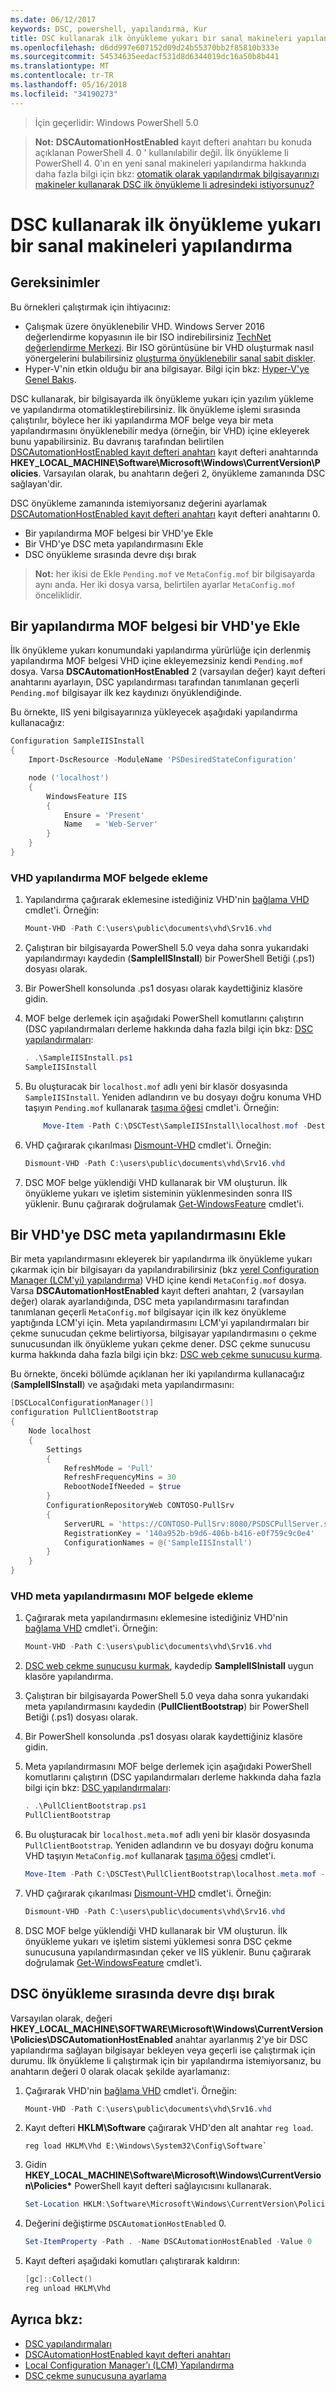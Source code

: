 ```yaml
---
ms.date: 06/12/2017
keywords: DSC, powershell, yapılandırma, Kur
title: DSC kullanarak ilk önyükleme yukarı bir sanal makineleri yapılandırma
ms.openlocfilehash: d6dd997e607152d09d24b55370bb2f85810b333e
ms.sourcegitcommit: 54534635eedacf531d8d6344019dc16a50b8b441
ms.translationtype: MT
ms.contentlocale: tr-TR
ms.lasthandoff: 05/16/2018
ms.locfileid: "34190273"
---
```

>İçin geçerlidir: Windows PowerShell 5.0

>**Not:** **DSCAutomationHostEnabled** kayıt defteri anahtarı bu konuda açıklanan PowerShell 4. 0 ' kullanılabilir değil.
İlk önyükleme li PowerShell 4. 0'ın en yeni sanal makineleri yapılandırma hakkında daha fazla bilgi için bkz: [otomatik olarak yapılandırmak bilgisayarınızı makineler kullanarak DSC ilk önyükleme li adresindeki istiyorsunuz?](https://blogs.msdn.microsoft.com/powershell/2014/02/28/want-to-automatically-configure-your-machines-using-dsc-at-initial-boot-up/)

# <a name="configure-a-virtual-machines-at-initial-boot-up-by-using-dsc"></a>DSC kullanarak ilk önyükleme yukarı bir sanal makineleri yapılandırma

## <a name="requirements"></a>Gereksinimler

Bu örnekleri çalıştırmak için ihtiyacınız:

- Çalışmak üzere önyüklenebilir VHD. Windows Server 2016 değerlendirme kopyasının ile bir ISO indirebilirsiniz [TechNet değerlendirme Merkezi](https://www.microsoft.com/evalcenter/evaluate-windows-server-2016). Bir ISO görüntüsüne bir VHD oluşturmak nasıl yönergelerini bulabilirsiniz [oluşturma önyüklenebilir sanal sabit diskler](https://technet.microsoft.com/library/gg318049.aspx).
- Hyper-V'nin etkin olduğu bir ana bilgisayar. Bilgi için bkz: [Hyper-V'ye Genel Bakış](https://technet.microsoft.com/library/hh831531.aspx).

DSC kullanarak, bir bilgisayarda ilk önyükleme yukarı için yazılım yükleme ve yapılandırma otomatikleştirebilirsiniz.
İlk önyükleme işlemi sırasında çalıştırılır, böylece her iki yapılandırma MOF belge veya bir meta yapılandırmasını önyüklenebilir medya (örneğin, bir VHD) içine ekleyerek bunu yapabilirsiniz.
Bu davranış tarafından belirtilen [DSCAutomationHostEnabled kayıt defteri anahtarı](DSCAutomationHostEnabled.md) kayıt defteri anahtarında **HKEY_LOCAL_MACHINE\Software\Microsoft\Windows\CurrentVersion\Policies**.
Varsayılan olarak, bu anahtarın değeri 2, önyükleme zamanında DSC sağlayan'dir.

DSC önyükleme zamanında istemiyorsanız değerini ayarlamak [DSCAutomationHostEnabled kayıt defteri anahtarı](DSCAutomationHostEnabled.md) kayıt defteri anahtarını 0.

- Bir yapılandırma MOF belgesi bir VHD'ye Ekle
- Bir VHD'ye DSC meta yapılandırmasını Ekle
- DSC önyükleme sırasında devre dışı bırak

>**Not:** her ikisi de Ekle `Pending.mof` ve `MetaConfig.mof` bir bilgisayarda aynı anda.
Her iki dosya varsa, belirtilen ayarlar `MetaConfig.mof` önceliklidir.

## <a name="inject-a-configuration-mof-document-into-a-vhd"></a>Bir yapılandırma MOF belgesi bir VHD'ye Ekle

İlk önyükleme yukarı konumundaki yapılandırma yürürlüğe için derlenmiş yapılandırma MOF belgesi VHD içine ekleyemezsiniz kendi `Pending.mof` dosya.
Varsa **DSCAutomationHostEnabled** 2 (varsayılan değer) kayıt defteri anahtarını ayarlayın, DSC yapılandırması tarafından tanımlanan geçerli `Pending.mof` bilgisayar ilk kez kaydınızı önyüklendiğinde.

Bu örnekte, IIS yeni bilgisayarınıza yükleyecek aşağıdaki yapılandırma kullanacağız:

```powershell
Configuration SampleIISInstall
{
    Import-DscResource -ModuleName 'PSDesiredStateConfiguration'

    node ('localhost')
    {
        WindowsFeature IIS
        {
            Ensure = 'Present'
            Name   = 'Web-Server'
        }
    }
}
```

### <a name="to-inject-the-configuration-mof-document-on-the-vhd"></a>VHD yapılandırma MOF belgede ekleme

1. Yapılandırma çağırarak eklemesine istediğiniz VHD'nin [bağlama VHD](https://technet.microsoft.com/library/hh848551.aspx) cmdlet'i. Örneğin:

    ```powershell
    Mount-VHD -Path C:\users\public\documents\vhd\Srv16.vhd
    ```
2. Çalıştıran bir bilgisayarda PowerShell 5.0 veya daha sonra yukarıdaki yapılandırmayı kaydedin (**SampleIISInstall**) bir PowerShell Betiği (.ps1) dosyası olarak.

3. Bir PowerShell konsolunda .ps1 dosyası olarak kaydettiğiniz klasöre gidin.

4. MOF belge derlemek için aşağıdaki PowerShell komutlarını çalıştırın (DSC yapılandırmaları derleme hakkında daha fazla bilgi için bkz: [DSC yapılandırmaları](configurations.md):

    ```powershell
    . .\SampleIISInstall.ps1
    SampleIISInstall
    ```

5. Bu oluşturacak bir `localhost.mof` adlı yeni bir klasör dosyasında `SampleIISInstall`.
Yeniden adlandırın ve bu dosyayı doğru konuma VHD taşıyın `Pending.mof` kullanarak [taşıma öğesi](https://technet.microsoft.comlibrary/hh849852.aspx) cmdlet'i. Örneğin:

    ```powershell
        Move-Item -Path C:\DSCTest\SampleIISInstall\localhost.mof -Destination E:\Windows\System32\Configuration\Pending.mof
    ```
6. VHD çağırarak çıkarılması [Dismount-VHD](https://technet.microsoft.com/library/hh848562.aspx) cmdlet'i. Örneğin:

    ```powershell
    Dismount-VHD -Path C:\users\public\documents\vhd\Srv16.vhd
    ```

7. DSC MOF belge yüklendiği VHD kullanarak bir VM oluşturun.
İlk önyükleme yukarı ve işletim sisteminin yüklenmesinden sonra IIS yüklenir.
Bunu çağırarak doğrulamak [Get-WindowsFeature](https://technet.microsoft.com/library/jj205469.aspx) cmdlet'i.

## <a name="inject-a-dsc-metaconfiguration-into-a-vhd"></a>Bir VHD'ye DSC meta yapılandırmasını Ekle

Bir meta yapılandırmasını ekleyerek bir yapılandırma ilk önyükleme yukarı çıkarmak için bir bilgisayarı da yapılandırabilirsiniz (bkz [yerel Configuration Manager (LCM'yi) yapılandırma](metaConfig.md)) VHD içine kendi `MetaConfig.mof` dosya.
Varsa **DSCAutomationHostEnabled** kayıt defteri anahtarı, 2 (varsayılan değer) olarak ayarlandığında, DSC meta yapılandırmasını tarafından tanımlanan geçerli `MetaConfig.mof` bilgisayar için ilk kez önyükleme yaptığında LCM'yi için.
Meta yapılandırmasını LCM'yi yapılandırmaları bir çekme sunucudan çekme belirtiyorsa, bilgisayar yapılandırmasını o çekme sunucusundan ilk önyükleme yukarı çekme dener.
DSC çekme sunucusu kurma hakkında daha fazla bilgi için bkz: [DSC web çekme sunucusu kurma](pullServer.md).

Bu örnekte, önceki bölümde açıklanan her iki yapılandırma kullanacağız (**SampleIISInstall**) ve aşağıdaki meta yapılandırmasını:

```powershell
[DSCLocalConfigurationManager()]
configuration PullClientBootstrap
{
    Node localhost
    {
        Settings
        {
            RefreshMode = 'Pull'
            RefreshFrequencyMins = 30
            RebootNodeIfNeeded = $true
        }
        ConfigurationRepositoryWeb CONTOSO-PullSrv
        {
            ServerURL = 'https://CONTOSO-PullSrv:8080/PSDSCPullServer.svc'
            RegistrationKey = '140a952b-b9d6-406b-b416-e0f759c9c0e4'
            ConfigurationNames = @('SampleIISInstall')
        }
    }
}
```

### <a name="to-inject-the-metaconfiguration-mof-document-on-the-vhd"></a>VHD meta yapılandırmasını MOF belgede ekleme

1. Çağırarak meta yapılandırmasını eklemesine istediğiniz VHD'nin [bağlama VHD](https://technet.microsoft.com/library/hh848551.aspx) cmdlet'i. Örneğin:

    ```powershell
    Mount-VHD -Path C:\users\public\documents\vhd\Srv16.vhd
    ```

2. [DSC web çekme sunucusu kurmak](pullServer.md), kaydedip **SampleIISInistall** uygun klasöre yapılandırma.

3. Çalıştıran bir bilgisayarda PowerShell 5.0 veya daha sonra yukarıdaki meta yapılandırmasını kaydedin (**PullClientBootstrap**) bir PowerShell Betiği (.ps1) dosyası olarak.

4. Bir PowerShell konsolunda .ps1 dosyası olarak kaydettiğiniz klasöre gidin.

5. Meta yapılandırmasını MOF belge derlemek için aşağıdaki PowerShell komutlarını çalıştırın (DSC yapılandırmaları derleme hakkında daha fazla bilgi için bkz: [DSC yapılandırmaları](configurations.md):

    ```powershell
    . .\PullClientBootstrap.ps1
    PullClientBootstrap
    ```

6. Bu oluşturacak bir `localhost.meta.mof` adlı yeni bir klasör dosyasında `PullClientBootstrap`.
Yeniden adlandırın ve bu dosyayı doğru konuma VHD taşıyın `MetaConfig.mof` kullanarak [taşıma öğesi](https://technet.microsoft.comlibrary/hh849852.aspx) cmdlet'i.

    ```powershell
    Move-Item -Path C:\DSCTest\PullClientBootstrap\localhost.meta.mof -Destination E:\Windows\Sytem32\Configuration\MetaConfig.mof
    ```

7. VHD çağırarak çıkarılması [Dismount-VHD](https://technet.microsoft.com/library/hh848562.aspx) cmdlet'i. Örneğin:

    ```powershell
    Dismount-VHD -Path C:\users\public\documents\vhd\Srv16.vhd
    ```

8. DSC MOF belge yüklendiği VHD kullanarak bir VM oluşturun.
İlk önyükleme yukarı ve işletim sistemi yüklemesi sonra DSC çekme sunucusuna yapılandırmasından çeker ve IIS yüklenir.
Bunu çağırarak doğrulamak [Get-WindowsFeature](https://technet.microsoft.com/library/jj205469.aspx) cmdlet'i.

## <a name="disable-dsc-at-boot-time"></a>DSC önyükleme sırasında devre dışı bırak

Varsayılan olarak, değeri **HKEY_LOCAL_MACHINE\SOFTWARE\Microsoft\Windows\CurrentVersion\Policies\DSCAutomationHostEnabled** anahtar ayarlanmış 2'ye bir DSC yapılandırma sağlayan bilgisayar bekleyen veya geçerli ise çalıştırmak için durumu. İlk önyükleme li çalıştırmak için bir yapılandırma istemiyorsanız, bu anahtarın değeri 0 olarak olacak şekilde ayarlamanız:

1. Çağırarak VHD'nin [bağlama VHD](https://technet.microsoft.com/library/hh848551.aspx) cmdlet'i. Örneğin:

    ```powershell
    Mount-VHD -Path C:\users\public\documents\vhd\Srv16.vhd
    ```

2. Kayıt defteri **HKLM\Software** çağırarak VHD'den alt anahtar `reg load`.

    ```
    reg load HKLM\Vhd E:\Windows\System32\Config\Software`
    ```

3. Gidin **HKEY_LOCAL_MACHINE\Software\Microsoft\Windows\CurrentVersion\Policies\***  PowerShell kayıt defteri sağlayıcısını kullanarak.

    ```powershell
    Set-Location HKLM:\Software\Microsoft\Windows\CurrentVersion\Policies`
    ```

4. Değerini değiştirme `DSCAutomationHostEnabled` 0.

    ```powershell
    Set-ItemProperty -Path . -Name DSCAutomationHostEnabled -Value 0
    ```

5. Kayıt defteri aşağıdaki komutları çalıştırarak kaldırın:

    ```powershell
    [gc]::Collect()
    reg unload HKLM\Vhd
    ```

## <a name="see-also"></a>Ayrıca bkz:

- [DSC yapılandırmaları](configurations.md)
- [DSCAutomationHostEnabled kayıt defteri anahtarı](DSCAutomationHostEnabled.md)
- [Local Configuration Manager’ı (LCM) Yapılandırma](metaConfig.md)
- [DSC çekme sunucusuna ayarlama](pullServer.md)
